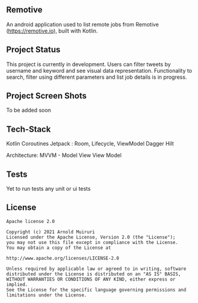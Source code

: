 ## Remotive

An android application used to list remote jobs from Remotive (https://remotive.io), built with Kotlin.

## Project Status

This project is currently in development. Users can filter tweets by username and keyword and see visual data representation. Functionality to search, filter using different parameters and  list job details is in progress.

## Project Screen Shots

To be added soon

## Tech-Stack 

Kotlin
Coroutines
Jetpack : Room, Lifecycle, ViewModel
Dagger Hilt

Architecture: MVVM - Model View View Model

## Tests
Yet to run tests any unit or ui tests

## License

```
Apache license 2.0

Copyright (c) 2021 Arnold Muiruri
Licensed under the Apache License, Version 2.0 (the "License");
you may not use this file except in compliance with the License.
You may obtain a copy of the License at

http://www.apache.org/licenses/LICENSE-2.0

Unless required by applicable law or agreed to in writing, software
distributed under the License is distributed on an "AS IS" BASIS,
WITHOUT WARRANTIES OR CONDITIONS OF ANY KIND, either express or implied.
See the License for the specific language governing permissions and
limitations under the License.
```
